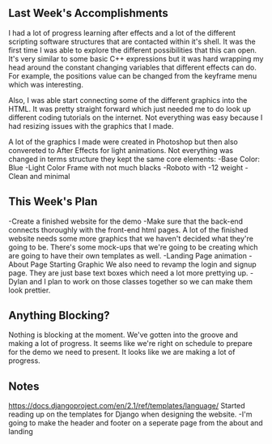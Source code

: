 ## Last Week's Accomplishments
I had a lot of progress learning after effects and a lot of the different scripting software structures
that are contacted within it's shell. It was the first time I was able to explore the different possibilities that this
can open. It's very similar to some basic C++ expressions but it was hard wrapping my head around the constant changing variables
that different effects can do. For example, the positions value can be changed from the keyframe menu which was interesting.

Also, I was able start connecting some of the different graphics into the HTML. It was pretty straight forward which just needed me
to do look up different coding tutorials on the internet. Not everything was easy because I had resizing issues with the graphics
that I made.

A lot of the graphics I made were created in Photoshop but then also convereted to After Effects for light animations. Not everything 
was changed in terms structure they kept the same core elements:
	-Base Color: Blue
	-Light Color Frame with not much blacks
	-Roboto with -12 weight
	-Clean and minimal 

## This Week's Plan
-Create a finished website for the demo
	-Make sure that the back-end connects thoroughly with the front-end html pages.
A lot of the finished website needs some more graphics that we haven't decided what they're going to be.
There's some mock-ups that we're going to be creating which are going to have their own templates as well.
	-Landing Page animation
	-About Page Starting Graphic
We also need to revamp the login and signup page. They are just base text boxes which need a lot more prettying up.
	-Dylan and I plan to work on those classes together so we can make them look prettier. 

## Anything Blocking?
Nothing is blocking at the moment. We've gotten into the groove and making a lot of progress. It seems like we're right on schedule
to prepare for the demo we need to present. It looks like we are making a lot of progress.

## Notes
https://docs.djangoproject.com/en/2.1/ref/templates/language/
Started reading up on the templates for Django when designing the website.
	-I'm going to make the header and footer on a seperate page from the about and landing
